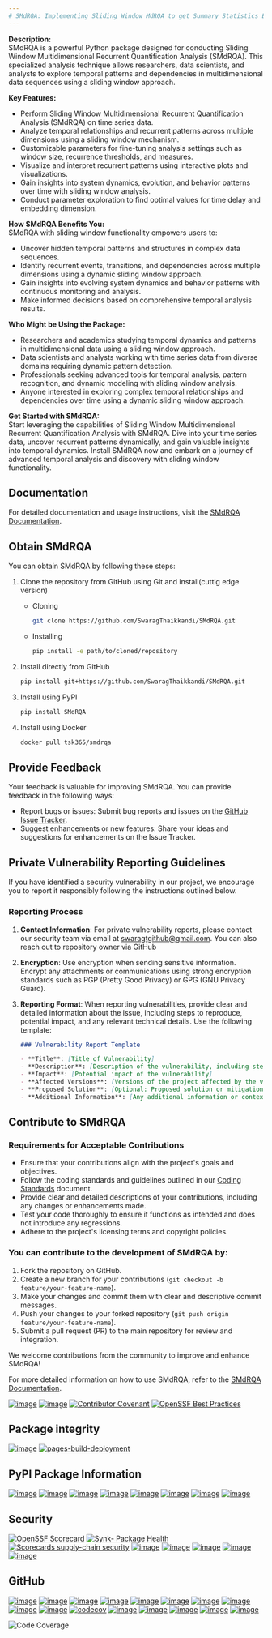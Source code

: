 ```yaml
---
# SMdRQA: Implementing Sliding Window MdRQA to get Summary Statistics Estimate of MdRQA measures from the Data
---
```


**Description:**  
SMdRQA is a powerful Python package designed for conducting Sliding Window Multidimensional Recurrent Quantification Analysis (SMdRQA). This specialized analysis technique allows researchers, data scientists, and analysts to explore temporal patterns and dependencies in multidimensional data sequences using a sliding window approach.

**Key Features:**  
- Perform Sliding Window Multidimensional Recurrent Quantification Analysis (SMdRQA) on time series data.
- Analyze temporal relationships and recurrent patterns across multiple dimensions using a sliding window mechanism.
- Customizable parameters for fine-tuning analysis settings such as window size, recurrence thresholds, and measures.
- Visualize and interpret recurrent patterns using interactive plots and visualizations.
- Gain insights into system dynamics, evolution, and behavior patterns over time with sliding window analysis.
- Conduct parameter exploration to find optimal values for time delay and embedding dimension.

**How SMdRQA Benefits You:**  
SMdRQA with sliding window functionality empowers users to:
- Uncover hidden temporal patterns and structures in complex data sequences.
- Identify recurrent events, transitions, and dependencies across multiple dimensions using a dynamic sliding window approach.
- Gain insights into evolving system dynamics and behavior patterns with continuous monitoring and analysis.
- Make informed decisions based on comprehensive temporal analysis results.

**Who Might be Using the Package:**  
- Researchers and academics studying temporal dynamics and patterns in multidimensional data using a sliding window approach.
- Data scientists and analysts working with time series data from diverse domains requiring dynamic pattern detection.
- Professionals seeking advanced tools for temporal analysis, pattern recognition, and dynamic modeling with sliding window analysis.
- Anyone interested in exploring complex temporal relationships and dependencies over time using a dynamic sliding window approach.

**Get Started with SMdRQA:**  
Start leveraging the capabilities of Sliding Window Multidimensional Recurrent Quantification Analysis with SMdRQA. Dive into your time series data, uncover recurrent patterns dynamically, and gain valuable insights into temporal dynamics. Install SMdRQA now and embark on a journey of advanced temporal analysis and discovery with sliding window functionality.
## Documentation

For detailed documentation and usage instructions, visit the [SMdRQA Documentation](https://swaragthaikkandi.github.io/SMdRQA/repo_details.html).

## Obtain SMdRQA

You can obtain SMdRQA by following these steps:
1. Clone the repository from GitHub using Git and install(cuttig edge version)
   - Cloning
     ```bash
     git clone https://github.com/SwaragThaikkandi/SMdRQA.git
     ```

   - Installing
     ```bash
     pip install -e path/to/cloned/repository
     ```
2. Install directly from GitHub
   ```bash
   pip install git+https://github.com/SwaragThaikkandi/SMdRQA.git
   ```
3. Install using PyPI
   ```bash
   pip install SMdRQA
   ```
4. Install using Docker
   ```bash
   docker pull tsk365/smdrqa
   ```
## Provide Feedback

Your feedback is valuable for improving SMdRQA. You can provide feedback in the following ways:

- Report bugs or issues: Submit bug reports and issues on the [GitHub Issue Tracker](https://github.com/SwaragThaikkandi/SMdRQA/issues).
- Suggest enhancements or new features: Share your ideas and suggestions for enhancements on the Issue Tracker.

## Private Vulnerability Reporting Guidelines

If you have identified a security vulnerability in our project, we encourage you to report it responsibly following the instructions outlined below.

### Reporting Process

1. **Contact Information**: For private vulnerability reports, please contact our security team via email at [swaragtgithub@gmail.com](mailto:swaragtgithub@gmail.com). You can also reach out to repository owner via GitHub

2. **Encryption**: Use encryption when sending sensitive information. Encrypt any attachments or communications using strong encryption standards such as PGP (Pretty Good Privacy) or GPG (GNU Privacy Guard).

3. **Reporting Format**: When reporting vulnerabilities, provide clear and detailed information about the issue, including steps to reproduce, potential impact, and any relevant technical details. Use the following template:

   ```markdown
   ### Vulnerability Report Template

   - **Title**: [Title of Vulnerability]
   - **Description**: [Description of the vulnerability, including steps to reproduce]
   - **Impact**: [Potential impact of the vulnerability]
   - **Affected Versions**: [Versions of the project affected by the vulnerability]
   - **Proposed Solution**: [Optional: Proposed solution or mitigation]
   - **Additional Information**: [Any additional information or context]


## Contribute to SMdRQA

### Requirements for Acceptable Contributions

- Ensure that your contributions align with the project's goals and objectives.
- Follow the coding standards and guidelines outlined in our [Coding Standards](https://github.com/SwaragThaikkandi/SMdRQA/blob/main/CODING_STANDARDS.md) document.
- Provide clear and detailed descriptions of your contributions, including any changes or enhancements made.
- Test your code thoroughly to ensure it functions as intended and does not introduce any regressions.
- Adhere to the project's licensing terms and copyright policies.

### You can contribute to the development of SMdRQA by:

1. Fork the repository on GitHub.
2. Create a new branch for your contributions (`git checkout -b feature/your-feature-name`).
3. Make your changes and commit them with clear and descriptive commit messages.
4. Push your changes to your forked repository (`git push origin feature/your-feature-name`).
5. Submit a pull request (PR) to the main repository for review and integration.

We welcome contributions from the community to improve and enhance SMdRQA!

For more detailed information on how to use SMdRQA, refer to the [SMdRQA Documentation](https://swaragthaikkandi.github.io/SMdRQA/repo_details.html).



[![image](https://zenodo.org/badge/DOI/10.5281/zenodo.10854678.svg)](https://doi.org/10.5281/zenodo.10854678)
[![image](https://img.shields.io/github/license/SwaragThaikkandi/SMdRQA)](https://img.shields.io/github/license/SwaragThaikkandi/SMdRQA/LICENSE)
[![Contributor Covenant](https://img.shields.io/badge/Contributor%20Covenant-2.1-4baaaa.svg)](code_of_conduct.md)
[![OpenSSF Best Practices](https://www.bestpractices.dev/projects/8707/badge)](https://www.bestpractices.dev/projects/8707)

## Package integrity

[![image](https://github.com/SwaragThaikkandi/SMdRQA/actions/workflows/python-package.yml/badge.svg)](https://github.com/SwaragThaikkandi/SMdRQA/actions/workflows/python-package.yml)
[![pages-build-deployment](https://github.com/SwaragThaikkandi/SMdRQA/actions/workflows/pages/pages-build-deployment/badge.svg)](https://github.com/SwaragThaikkandi/SMdRQA/actions/workflows/pages/pages-build-deployment)

## PyPI Package Information

[![image](https://github.com/SwaragThaikkandi/SMdRQA/actions/workflows/python-publish.yml/badge.svg)](https://github.com/SwaragThaikkandi/SMdRQA/actions/workflows/python-publish.yml)
[![image](https://img.shields.io/pypi/v/SMdRQA)](https://pypi.org/project/SMdRQA/)
[![image](https://img.shields.io/pypi/pyversions/SMdRQA.svg?logo=python&logoColor=FFE873)](https://pypi.python.org/pypi/SMdRQA)
[![image](https://img.shields.io/pypi/format/SMdRQA)](https://pypi.org/project/SMdRQA/)
[![image](https://img.shields.io/pypi/status/SMdRQA)](https://pypi.org/project/SMdRQA/)
[![image](https://img.shields.io/pypi/implementation/SMdRQA)](https://pypi.org/project/SMdRQA/)
[![image](https://img.shields.io/pypi/wheel/SMdRQA)](https://pypi.org/project/SMdRQA/)
[![image](https://static.pepy.tech/badge/SMdRQA)](https://pepy.tech/project/SMdRQA)

## Security

[![OpenSSF Scorecard](https://api.securityscorecards.dev/projects/github.com/SwaragThaikkandi/SMdRQA/badge)](https://securityscorecards.dev/viewer/?uri=github.com/SwaragThaikkandi/SMdRQA)
[![Synk- Package Health](https://snyk.io//advisor/python/SMdRQA/badge.svg)](https://snyk.io//advisor/python/SMdRQA)
[![Scorecards supply-chain security](https://github.com/SwaragThaikkandi/SMdRQA/actions/workflows/scorecard.yml/badge.svg)](https://github.com/SwaragThaikkandi/SMdRQA/actions/workflows/scorecard.yml)
[![image](https://github.com/SwaragThaikkandi/SMdRQA/actions/workflows/github-code-scanning/codeql/badge.svg)](https://github.com/SwaragThaikkandi/SMdRQA/actions/workflows/github-code-scanning/codeql)
[![image](https://github.com/SwaragThaikkandi/SMdRQA/actions/workflows/bandit.yml/badge.svg)](https://github.com/SwaragThaikkandi/SMdRQA/actions/workflows/bandit.yml)
[![image](https://github.com/SwaragThaikkandi/SMdRQA/actions/workflows/dependency-review.yml/badge.svg)](https://github.com/SwaragThaikkandi/SMdRQA/actions/workflows/dependency-review.yml)
[![image](https://github.com/SwaragThaikkandi/SMdRQA/actions/workflows/devskim.yml/badge.svg)](https://github.com/SwaragThaikkandi/SMdRQA/actions/workflows/devskim.yml)
[![image](https://github.com/SwaragThaikkandi/SMdRQA/actions/workflows/ossar.yml/badge.svg)](https://github.com/SwaragThaikkandi/SMdRQA/actions/workflows/ossar.yml)


## GitHub

[![image](https://img.shields.io/github/v/release/SwaragThaikkandi/SMdRQA)](https://github.com/SwaragThaikkandi/SMdRQA/releases)
[![image](https://img.shields.io/github/issues-pr/SwaragThaikkandi/SMdRQA)](https://github.com/SwaragThaikkandi/SMdRQA/pulls)
[![image](https://img.shields.io/github/stars/SwaragThaikkandi/SMdRQA)](https://github.com/SwaragThaikkandi/SMdRQA/stargazers)
[![image](https://img.shields.io/github/languages/count/SwaragThaikkandi/SMdRQA)](https://github.com/SwaragThaikkandi/SMdRQA/languages)
[![image](https://img.shields.io/github/search/:user/SwaragThaikkandi/SMdRQA)](https://github.com/SwaragThaikkandi/SMdRQA/search)
[![image](https://img.shields.io/github/languages/top/SwaragThaikkandi/SMdRQA)](https://github.com/SwaragThaikkandi/SMdRQA)
[![image](https://img.shields.io/github/languages/code-size/SwaragThaikkandi/SMdRQA)](https://github.com/SwaragThaikkandi/SMdRQA)
[![image](https://img.shields.io/github/directory-file-count/SwaragThaikkandi/SMdRQA)](https://github.com/SwaragThaikkandi/SMdRQA)
[![image](https://img.shields.io/github/repo-size/SwaragThaikkandi/SMdRQA)](https://github.com/SwaragThaikkandi/SMdRQA)
[![image](https://img.shields.io/gitlab/pipeline-status/SwaragThaikkandi/SMdRQA)](https://gitlab.com/SwaragThaikkandi/SMdRQA/pipelines)
[![codecov](https://codecov.io/gh/SwaragThaikkandi/SMdRQA/graph/badge.svg?token=OD96V7PI5K)](https://codecov.io/gh/SwaragThaikkandi/SMdRQA)
[![image](https://img.shields.io/github/downloads/SwaragThaikkandi/SMdRQA/total)](https://github.com/SwaragThaikkandi/SMdRQA/releases)
[![image](https://img.shields.io/github/discussions/SwaragThaikkandi/SMdRQA)](https://github.com/SwaragThaikkandi/SMdRQA/discussions)
[![image](https://img.shields.io/github/created-at/SwaragThaikkandi/SMdRQA)](https://github.com/SwaragThaikkandi/SMdRQA)
[![image](https://github.com/SwaragThaikkandi/SMdRQA/actions/workflows/label.yml/badge.svg)](https://github.com/SwaragThaikkandi/SMdRQA/actions/workflows/label.yml)
[![image](https://github.com/SwaragThaikkandi/SMdRQA/actions/workflows/docs-build.yml/badge.svg)](https://github.com/SwaragThaikkandi/SMdRQA/actions/workflows/docs-build.yml)


![Code Coverage](https://codecov.io/gh/SwaragThaikkandi/SMdRQA/graphs/sunburst.svg?token=OD96V7PI5K)
